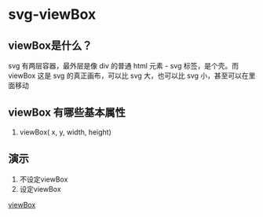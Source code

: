 # svg-viewBox

## viewBox是什么？
svg 有两层容器，最外层是像 div 的普通 html 元素 - svg 标签，是个壳。而 viewBox 这是 svg 的真正画布，可以比 svg 大，也可以比 svg 小，甚至可以在里面移动

## viewBox 有哪些基本属性
1. viewBox( x, y, width, height)

## 演示
1. 不设定viewBox
2. 设定viewBox

[viewBox](https://www.tomz.club/projects/2020-02/200101.html)
